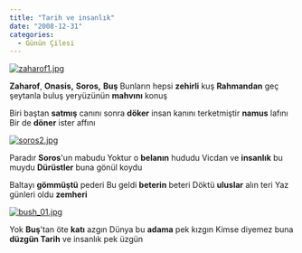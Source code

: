 ```yaml
---
title: "Tarih ve insanlık"
date: "2008-12-31"
categories: 
  - Günün Çilesi
---
```


[![zaharof1.jpg](/uploads/2008/12/zaharof1.jpg)](/uploads/2008/12/zaharof1.jpg "zaharof1.jpg")  

**Zaharof**, **Onasis,** **Soros,** **Buş** Bunların hepsi **zehirli** kuş **Rahmandan** geç şeytanla buluş yeryüzünün **mahvını** konuş

Biri baştan **satmış** canını sonra **döker** insan kanını terketmiştir **namus** lafını Bir de **döner** ister affını

[![soros2.jpg](/uploads/2008/12/soros2.jpg)](/uploads/2008/12/soros2.jpg "soros2.jpg")

Paradır **Soros**'un mabudu Yoktur o **belanın** hududu Vicdan ve **insanlık** bu muydu **Dürüstler** buna gönül koydu

Baltayı **gömmüştü** pederi Bu geldi **beterin** beteri Döktü **uluslar** alın teri Yaz günleri oldu **zemheri**

[![bush_01.jpg](/uploads/2008/12/bush_01.jpg)](/uploads/2008/12/bush_01.jpg "bush_01.jpg")

Yok **Buş**'tan öte **katı** azgın Dünya bu **adama** pek kızgın Kimse diyemez buna **düzgün Tarih** ve insanlık pek üzgün
